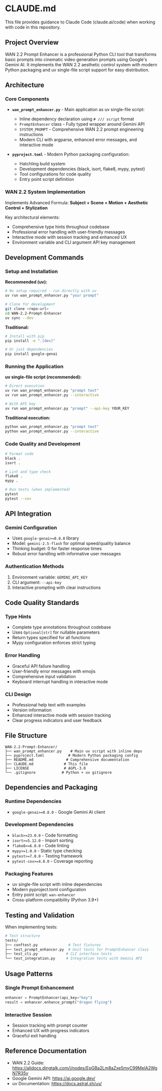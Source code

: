 # CLAUDE.md

This file provides guidance to Claude Code (claude.ai/code) when working with code in this repository.

## Project Overview

WAN 2.2 Prompt Enhancer is a professional Python CLI tool that transforms basic prompts into cinematic video generation prompts using Google's Gemini AI. It implements the WAN 2.2 aesthetic control system with modern Python packaging and uv single-file script support for easy distribution.

## Architecture

### Core Components

- **`wan_prompt_enhancer.py`** - Main application as uv single-file script:
  - Inline dependency declaration using `# /// script` format
  - `PromptEnhancer` class - Fully typed wrapper around Gemini API
  - `SYSTEM_PROMPT` - Comprehensive WAN 2.2 prompt engineering instructions
  - Modern CLI with argparse, enhanced error messages, and interactive mode

- **`pyproject.toml`** - Modern Python packaging configuration:
  - Hatchling build system
  - Development dependencies (black, isort, flake8, mypy, pytest)
  - Tool configurations for code quality
  - Entry point script definition

### WAN 2.2 System Implementation
Implements Advanced Formula: **Subject + Scene + Motion + Aesthetic Control + Stylization**

Key architectural elements:
- Comprehensive type hints throughout codebase
- Professional error handling with user-friendly messages  
- Interactive mode with session tracking and enhanced UX
- Environment variable and CLI argument API key management

## Development Commands

### Setup and Installation

**Recommended (uv):**
```bash
# No setup required - run directly with uv
uv run wan_prompt_enhancer.py "your prompt"

# Clone for development
git clone <repo-url>
cd WAN-2.2-Prompt-Enhancer
uv sync --dev
```

**Traditional:**
```bash
# Install with pip
pip install -e ".[dev]"

# Or just dependencies
pip install google-genai
```

### Running the Application

**uv single-file script (recommended):**
```bash
# Direct execution
uv run wan_prompt_enhancer.py "prompt text"
uv run wan_prompt_enhancer.py --interactive

# With API key
uv run wan_prompt_enhancer.py "prompt" --api-key YOUR_KEY
```

**Traditional execution:**
```bash
python wan_prompt_enhancer.py "prompt text"
python wan_prompt_enhancer.py --interactive
```

### Code Quality and Development

```bash
# Format code
black .
isort .

# Lint and type check
flake8 .
mypy .

# Run tests (when implemented)
pytest
pytest --cov
```

## API Integration

### Gemini Configuration
- Uses `google-genai>=0.8.0` library
- Model: `gemini-2.5-flash` for optimal speed/quality balance
- Thinking budget: 0 for faster response times
- Robust error handling with informative user messages

### Authentication Methods
1. Environment variable: `GEMINI_API_KEY`
2. CLI argument: `--api-key`
3. Interactive prompting with clear instructions

## Code Quality Standards

### Type Hints
- Complete type annotations throughout codebase
- Uses `Optional[str]` for nullable parameters
- Return types specified for all functions
- Mypy configuration enforces strict typing

### Error Handling
- Graceful API failure handling
- User-friendly error messages with emojis
- Comprehensive input validation
- Keyboard interrupt handling in interactive mode

### CLI Design
- Professional help text with examples
- Version information
- Enhanced interactive mode with session tracking
- Clear progress indicators and user feedback

## File Structure

```
WAN-2.2-Prompt-Enhancer/
├── wan_prompt_enhancer.py    # Main uv script with inline deps
├── pyproject.toml           # Modern Python packaging config
├── README.md               # Comprehensive documentation
├── CLAUDE.md              # This file
├── LICENSE                # AGPL-3.0
└── .gitignore            # Python + uv gitignore
```

## Dependencies and Packaging

### Runtime Dependencies
- `google-genai>=0.8.0` - Google Gemini AI client

### Development Dependencies
- `black>=23.0.0` - Code formatting
- `isort>=5.12.0` - Import sorting
- `flake8>=6.0.0` - Code linting
- `mypy>=1.0.0` - Static type checking
- `pytest>=7.0.0` - Testing framework
- `pytest-cov>=4.0.0` - Coverage reporting

### Packaging Features
- uv single-file script with inline dependencies
- Modern pyproject.toml configuration
- Entry point script: `wan-enhancer`
- Cross-platform compatibility (Python 3.9+)

## Testing and Validation

When implementing tests:
```bash
# Test structure
tests/
├── conftest.py              # Test fixtures
├── test_prompt_enhancer.py  # Unit tests for PromptEnhancer class
├── test_cli.py             # CLI interface tests
└── test_integration.py     # Integration tests with Gemini API
```

## Usage Patterns

### Single Prompt Enhancement
```python
enhancer = PromptEnhancer(api_key="key")
result = enhancer.enhance_prompt("dragon flying")
```

### Interactive Session
- Session tracking with prompt counter
- Enhanced UX with progress indicators
- Graceful exit handling

## Reference Documentation

- WAN 2.2 Guide: https://alidocs.dingtalk.com/i/nodes/EpGBa2Lm8aZxe5myC99MelA2WgN7R35y
- Google Gemini API: https://ai.google.dev/
- uv Documentation: https://docs.astral.sh/uv/